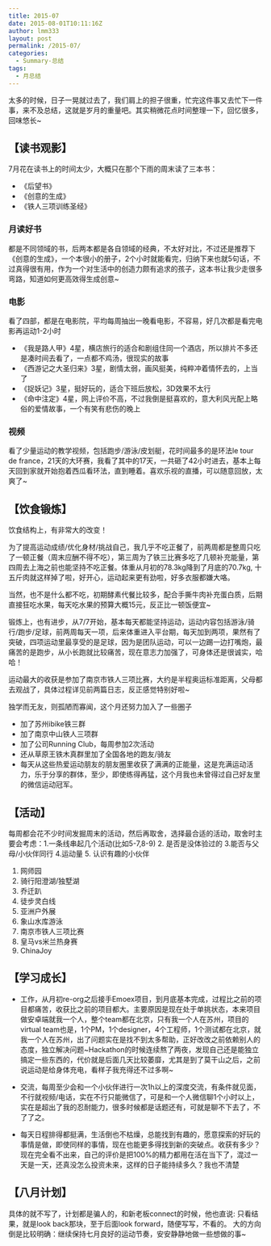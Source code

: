 ```yaml
---
title: 2015-07
date: 2015-08-01T10:11:16Z
author: lmm333
layout: post
permalink: /2015-07/
categories:
  - Summary-总结
tags:
  - 月总结
---
```


太多的时候，日子一晃就过去了，我们肩上的担子很重，忙完这件事又去忙下一件事，来不及总结，这就是岁月的重量吧。其实稍微花点时间整理一下，回忆很多，回味悠长~

## 【读书观影】

7月花在读书上的时间太少，大概只在那个下雨的周末读了三本书：

- 《后望书》
- 《创意的生成》
- 《铁人三项训练圣经》

### 月读好书

都是不同领域的书，后两本都是各自领域的经典，不太好对比，不过还是推荐下《创意的生成》，一个本很小的册子，2个小时就能看完，归纳下来也就5句话，不过真得很有用，作为一个对生活中的创造力颇有追求的孩子，这本书让我少走很多弯路，知道如何更高效得生成创意~

### 电影

看了四部，都是在电影院，平均每周抽出一晚看电影，不容易，好几次都是看完电影再运动1-2小时

- 《我是路人甲》4星，横店旅行的适合和剧组住同一个酒店，所以排片不多还是凑时间去看了，一点都不鸡汤，很现实的故事
- 《西游记之大圣归来》3星，剧情太弱，画风挺美，纯粹冲着情怀去的，上当了
- 《捉妖记》3星，挺好玩的，适合下班后放松，3D效果不太行
- 《命中注定》4星，网上评价不高，不过我倒是挺喜欢的，意大利风光配上略俗的爱情故事，一个有笑有悲伤的晚上

### 视频
看了少量运动的教学视频，包括跑步/游泳/皮划艇，花时间最多的是环法le tour de france，21天的大环赛，我看了其中的17天，一共砸了42小时进去，基本上每天回到家就开始抱着西瓜看环法，直到睡着。喜欢乐视的直播，可以随意回放，太爽了~

## 【饮食锻炼】
饮食结构上，有非常大的改变！

为了提高运动成绩/优化身材/挑战自己，我几乎不吃正餐了，前两周都是整周只吃了一顿正餐（周末应酬不得不吃），第三周为了铁三比赛多吃了几顿补充能量，第四周去上海之前也能坚持不吃正餐。体重从月初的78.3kg降到了月底的70.7kg, 十五斤肉就这样掉了啦，好开心，运动起来更有劲啦，好多衣服都嫌大咯。

当然，也不是什么都不吃，初期酵素代餐比较多，配合手撕牛肉补充蛋白质，后期直接狂吃水果，每天吃水果的预算大概15元，反正比一顿饭便宜~

锻炼上，也有进步，从7/7开始，基本每天都能坚持运动，运动内容包括游泳/骑行/跑步/足球，前两周每天一项，后来体重进入平台期，每天加到两项，果然有了突破，四项运动里最享受的是足球，因为是团队运动，可以一边踢一边打嘴炮，最痛苦的是跑步，从小长跑就比较痛苦，现在意志力加强了，可身体还是很诚实，哈哈！

运动最大的收获是参加了南京市铁人三项比赛，大约是半程奥运标准距离，父母都去观战了，具体过程详见前两篇日志，反正感觉特别好啦~

独学而无友，则孤陋而寡闻，这个月还努力加入了一些圈子

- 加了苏州ibike铁三群
- 加了南京中山铁人三项群
- 加了公司Running Club，每周参加2次活动
- 还从草原王铁木真群里加了全国各地的跑友/骑友
- 每天从这些热爱运动朋友的朋友圈里收获了满满的正能量，这是充满运动活力，乐于分享的群体，至少，即使练得再猛，这个月我也未曾得过自己好友里的微信运动冠军。

## 【活动】

每周都会花不少时间发掘周末的活动，然后再取舍，选择最合适的活动，取舍时主要会考虑：1.一条线串起几个活动(比如5-7,8-9) 2. 是否是没体验过的 3.能否与父母/小伙伴同行 4.运动量 5. 认识有趣的小伙伴

1. 网师园
2. 骑行阳澄湖/独墅湖
3. 乔迁趴
4. 徒步灵白线
5. 亚洲户外展
6. 象山水库游泳
7. 南京市铁人三项比赛
8. 皇马vs米兰热身赛
9. ChinaJoy

## 【学习成长】

- 工作，从月初re-org之后接手Emoex项目，到月底基本完成，过程比之前的项目都痛苦，收获比之前的项目都大。主要原因是现在处于单挑状态，本来项目做安卓端就我一个人，整个team都在北京，只有我一个人在苏州，项目的virtual team也是，1个PM，1个designer，4个工程师，1个测试都在北京，就我一个人在苏州，出了问题实在是找不到太多帮助，正好改改之前依赖别人的态度，独立解决问题~Hackathon的时候连续熬了两夜，发现自己还是能独立搞定一些东西的，代价就是后面几天比较萎靡，尤其是到了莫干山之后，之前说运动是给身体充电，看样子我充得还不过多啊~

- 交流，每周至少会和一个小伙伴进行一次1h以上的深度交流，有条件就见面，不行就视频/电话，实在不行只能微信了，可是和一个人微信聊1个小时以上，实在是超出了我的忍耐能力，很多时候都是话题还有，可就是聊不下去了，不了了之。

- 每天日程排得都挺满，生活倒也不枯燥，总能找到有趣的，愿意探索的好玩的事情是做，即使同样的事情，现在也能更多得找到新的突破点。收获有多少？现在完全看不出来，自己的评价是把100%的精力都用在活在当下了，混过一天是一天，还真没怎么投资未来，这样的日子能持续多久？我也不清楚

## 【八月计划】

具体的就不写了，计划都是骗人的，和新老板connect的时候，他也直说: 只看结果，就是look back那块，至于后面look forward，随便写写，不看的。
大的方向倒是比较明确：继续保持七月良好的运动节奏，安安静静地做一些想做的事~